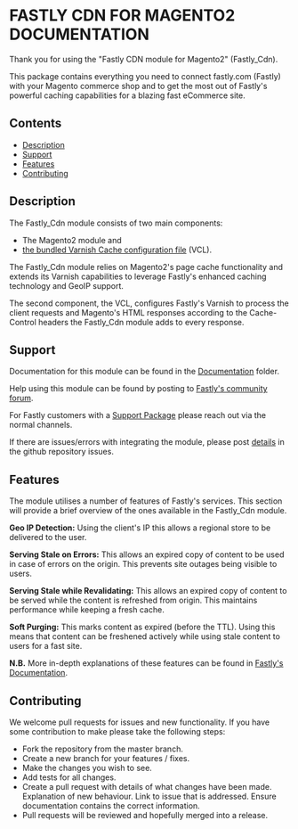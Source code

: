 # FASTLY CDN FOR MAGENTO2 DOCUMENTATION

Thank you for using the "Fastly CDN module for Magento2" (Fastly_Cdn).

This package contains everything you need to connect fastly.com (Fastly) with
your Magento commerce shop and to get the most out of Fastly's powerful caching
capabilities for a blazing fast eCommerce site.

## Contents

- [Description](#description)
- [Support](#support)
- [Features](#features)
- [Contributing](#contributing)

## Description

The Fastly_Cdn module consists of two main components:

- The Magento2 module and
- [the bundled Varnish Cache configuration file](etc/fastly.vcl)
  (VCL).

The Fastly_Cdn module relies on Magento2's page cache functionality and extends
its Varnish capabilities to leverage Fastly's enhanced caching technology and
GeoIP support.

The second component, the VCL, configures Fastly's Varnish to process the
client requests and Magento's HTML responses according to the Cache-Control
headers the Fastly_Cdn module adds to every response.

## Support

Documentation for this module can be found in the
[Documentation](Documentation/)
folder.

Help using this module can be found by posting to
[Fastly's community forum](https://community.fastly.com/).

For Fastly customers with a [Support Package](https://www.fastly.com/support)
please reach out via the normal channels.

If there are issues/errors with integrating the module, please post
[details](Documentation/OPENING-ISSUES.md) in the github repository issues.

## Features

The module utilises a number of features of Fastly's services. This section
will provide a brief overview of the ones available in the Fastly_Cdn module.

**Geo IP Detection:** Using the client's IP this allows a regional store to be
delivered to the user.

**Serving Stale on Errors:** This allows an expired copy of content to be used
in case of errors on the origin. This prevents site outages being visible to users.

**Serving Stale while Revalidating:** This allows an expired copy of content to
be served while the content is refreshed from origin. This maintains
performance while keeping a fresh cache.

**Soft Purging:** This marks content as expired (before the TTL). Using this
means that content can be freshened actively while using stale content to users
for a fast site.

**N.B.** More in-depth explanations of these features can be found in
[Fastly's Documentation](https://docs.fastly.com/).

## Contributing

We welcome pull requests for issues and new functionality. If you have some
contribution to make please take the following steps:

- Fork the repository from the master branch.
- Create a new branch for your features / fixes.
- Make the changes you wish to see.
- Add tests for all changes.
- Create a pull request with details of what changes have been made.
  Explanation of new behaviour. Link to issue that is addressed. Ensure
  documentation contains the correct information.
- Pull requests will be reviewed and hopefully merged into a release.

